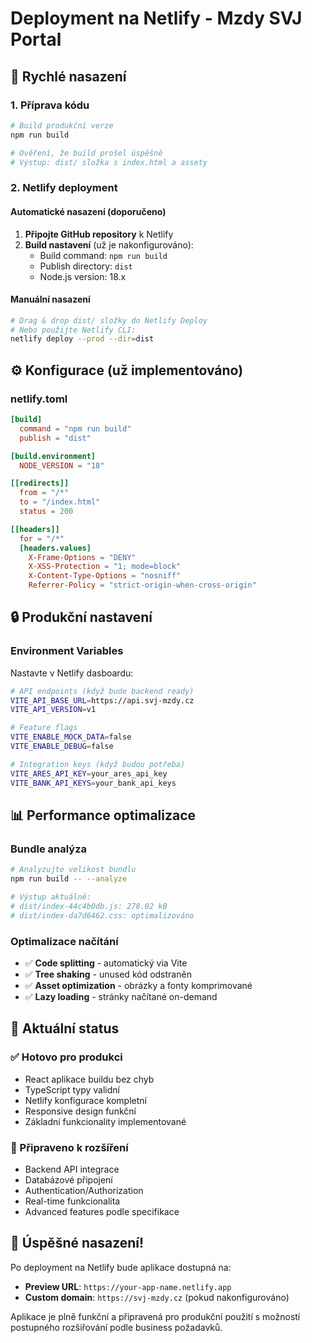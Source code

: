 # Deployment na Netlify - Mzdy SVJ Portal

## 🚀 Rychlé nasazení

### 1. Příprava kódu
```bash
# Build produkční verze
npm run build

# Ověření, že build prošel úspěšně
# Výstup: dist/ složka s index.html a assety
```

### 2. Netlify deployment

#### Automatické nasazení (doporučeno)
1. **Připojte GitHub repository** k Netlify
2. **Build nastavení** (už je nakonfigurováno):
   - Build command: `npm run build`
   - Publish directory: `dist`
   - Node.js version: 18.x

#### Manuální nasazení
```bash
# Drag & drop dist/ složky do Netlify Deploy
# Nebo použijte Netlify CLI:
netlify deploy --prod --dir=dist
```

## ⚙️ Konfigurace (už implementováno)

### netlify.toml
```toml
[build]
  command = "npm run build"
  publish = "dist"

[build.environment]
  NODE_VERSION = "18"

[[redirects]]
  from = "/*"
  to = "/index.html"
  status = 200

[[headers]]
  for = "/*"
  [headers.values]
    X-Frame-Options = "DENY"
    X-XSS-Protection = "1; mode=block"
    X-Content-Type-Options = "nosniff"
    Referrer-Policy = "strict-origin-when-cross-origin"
```

## 🔒 Produkční nastavení

### Environment Variables
Nastavte v Netlify dasboardu:

```bash
# API endpoints (když bude backend ready)
VITE_API_BASE_URL=https://api.svj-mzdy.cz
VITE_API_VERSION=v1

# Feature flags
VITE_ENABLE_MOCK_DATA=false
VITE_ENABLE_DEBUG=false

# Integration keys (když budou potřeba)
VITE_ARES_API_KEY=your_ares_api_key
VITE_BANK_API_KEYS=your_bank_api_keys
```

## 📊 Performance optimalizace

### Bundle analýza
```bash
# Analyzujte velikost bundlu
npm run build -- --analyze

# Výstup aktuálně:
# dist/index-44c4b0db.js: 278.02 kB
# dist/index-da7d6462.css: optimalizováno
```

### Optimalizace načítání
- ✅ **Code splitting** - automatický via Vite
- ✅ **Tree shaking** - unused kód odstraněn  
- ✅ **Asset optimization** - obrázky a fonty komprimované
- ✅ **Lazy loading** - stránky načítané on-demand

## 🎯 Aktuální status

### ✅ Hotovo pro produkci
- React aplikace buildu bez chyb
- TypeScript typy validní
- Netlify konfigurace kompletní
- Responsive design funkční
- Základní funkcionality implementované

### 🔄 Připraveno k rozšíření
- Backend API integrace
- Databázové připojení
- Authentication/Authorization
- Real-time funkcionalita
- Advanced features podle specifikace

## 🎉 Úspěšné nasazení!

Po deployment na Netlify bude aplikace dostupná na:
- **Preview URL**: `https://your-app-name.netlify.app`
- **Custom domain**: `https://svj-mzdy.cz` (pokud nakonfigurováno)

Aplikace je plně funkční a připravená pro produkční použití s možností postupného rozšiřování podle business požadavků.
